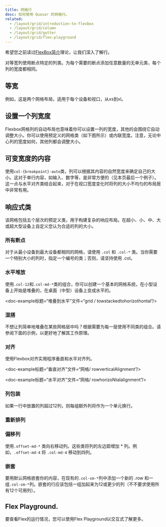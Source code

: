 ```yaml
---
title: 网格行
desc: 如何使用 Quasar 的网格行。
related:
  - /layout/grid/introduction-to-flexbox
  - /layout/grid/column
  - /layout/grid/gutter
  - /layout/grid/flex-playground
---
```


希望您之前读过[FlexBox简介](/layout/grid/introduction-to-flexbox)理论，让我们深入了解行。

对等宽列使用断点特定的列类。为每个需要的断点添加任意数量的无单元类，每个列的宽度都相同。

## 等宽

例如，这是两个网格布局，适用于每个设备和视口，从xs到xl。

<doc-example title="Equal Width Example" file="grid/RowEqualWidth" />

## 设置一个列宽度
Flexbox网格列的自动布局也意味着你可以设置一列的宽度，其他的会围绕它自动调整大小。你可以使用预定义的网格类（如下图所示）或内联宽度。注意，无论中心列的宽度如何，其他列都会调整大小。

<doc-example title="Setting one column width" file="grid/RowColumnWidth" />

## 可变宽度的内容
使用`col-{breakpoint}-auto`类，列可以根据其内容的自然宽度来确定自己的大小。这对于单行内容，如输入、数字等，是非常方便的（见本页最后一个例子）。这一点与水平对齐类结合起来，对于在视口宽度变化时将列的大小不均匀的布局居中非常有用。

<doc-example title="Variable width content" file="grid/RowVariableWidth" />

## 响应式类

该网格包括五个层次的预定义类，用于构建复杂的响应布局。在超小、小、中、大或超大型设备上自定义您认为合适的列的大小。

### 所有断点
对于从最小设备到最大设备都相同的网格，请使用 `.col` 和 `.col-*` 类。当你需要一个特别大小的列时，指定一个编号的类；否则，请坚持使用 .col。

<doc-example title="All breakpoints" file="grid/RowAllBreakpoints" />

### 水平堆放
使用`.col-12`和`.col-md-*`类的组合，你可以创建一个基本的网格系统，在小型设备上开始是堆叠的，在桌面（中型）设备上变成水平的。

<doc-example标题=“堆叠到水平”文件=“grid / towstackedtohorizo​​thontal”/>

### 混搭
不想让列简单地堆叠在某些网格层中吗？根据需要为每一层使用不同类的组合。请参阅下面的示例，以更好地了解其工作原理。

<doc-example title="混搭(Mix and match)" file="grid/RowMixAndMatch" />

### 对齐
使用Flexbox对齐实用程序垂直和水平对齐列。

<doc-example标题=“垂直对齐”文件=“网格/ rowverticalAlignment”/>

<doc-example标题=“水平对齐”文件=“网格/ rowhorizo​​Ntalalignment”/>

### 列包装
如果一行中放置的列超过12列，则每组额外列将作为一个单元换行。

<doc-example title="Column wrapping" file="grid/RowColumnWrapping" />

### 重新排列

<doc-example title="Reverse" file="grid/RowReverse" />

<doc-example title="Flex order" file="grid/RowFlexOrder" />

### 偏移列
使用`.offset-md-*` 类向右移动列。这些类将列的左边距增加 * 列。例如，`.offset-md-4` 将 `.col-md-4` 移动到四列。

<doc-example title="偏移列(Offsetting columns)" file="grid/RowOffsettingColumns" />

### 嵌套
要用默认网格嵌套你的内容，在现有的`.col-sm-*`列中添加一个新的 .row 和一组`.col-sm-*`列。嵌套的行应该包括一组加起来为12或更少的列（不不要求使用所有12个可用列）。

<doc-example title="Nesting" file="grid/RowNesting" />

## Flex Playground.
要查看Flex的运行情况，您可以使用Flex Playground以交互式了解更多。

<q-btn push color="brand-primary" icon-right="launch" label="Flex Playground" to="/layout/grid/flex-playground" />

